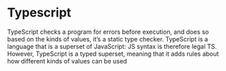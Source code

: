 # Typescript

TypeScript checks a program for errors before execution, and does so based on the kinds of values, it’s a static type checker. TypeScript is a language that is a superset of JavaScript: JS syntax is therefore legal TS. 
However, TypeScript is a typed superset, meaning that it adds rules about how different kinds of values can be used


